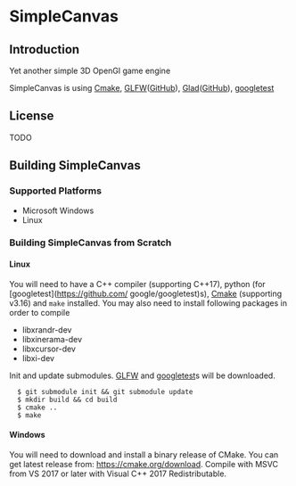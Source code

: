 # SimpleCanvas

## Introduction
Yet another simple 3D OpenGl game engine

SimpleCanvas is using [Cmake](https://cmake.org/), [GLFW](https://www.glfw.org/)([GitHub](https://github.com/glfw/glfw)),  [Glad](https://glad.dav1d.de/)([GitHub](https://github.com/Dav1dde/glad)), [googletest](https://github.com/google/googletest)

## License

TODO

## Building SimpleCanvas

### Supported Platforms

* Microsoft Windows
* Linux

### Building SimpleCanvas from Scratch

#### Linux

You will need to have a C++ compiler (supporting C++17), python (for [googletest](https://github.com/    google/googletest)s), [Cmake](https://cmake.org/) (supporting v3.16) and ``make`` installed.
You may also need to install following packages in order to compile

* libxrandr-dev
* libxinerama-dev
* libxcursor-dev
* libxi-dev


Init and update submodules. [GLFW](https://www.glfw.org/) and [googletest](https://github.com/google/googletest)s will be downloaded.

```
  $ git submodule init && git submodule update
  $ mkdir build && cd build
  $ cmake ..
  $ make
```

#### Windows

You will need to download and install a binary release of CMake. You can get
latest release from: https://cmake.org/download.
Compile with MSVC from VS 2017 or later with Visual C++ 2017 Redistributable.
